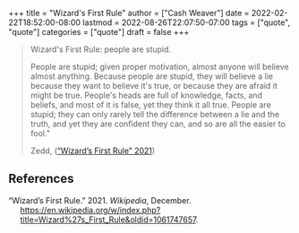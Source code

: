+++
title = "Wizard's First Rule"
author = ["Cash Weaver"]
date = 2022-02-22T18:52:00-08:00
lastmod = 2022-08-26T22:07:50-07:00
tags = ["quote", "quote"]
categories = ["quote"]
draft = false
+++

> Wizard's First Rule: people are stupid.
>
> People are stupid; given proper motivation, almost anyone will believe almost anything. Because people are stupid, they will believe a lie because they want to believe it's true, or because they are afraid it might be true. People's heads are full of knowledge, facts, and beliefs, and most of it is false, yet they think it all true. People are stupid; they can only rarely tell the difference between a lie and the truth, and yet they are confident they can, and so are all the easier to fool."
>
> Zedd, (<a href="#citeproc_bib_item_1">“Wizard’s First Rule” 2021</a>)

## References

<style>.csl-entry{text-indent: -1.5em; margin-left: 1.5em;}</style><div class="csl-bib-body">
  <div class="csl-entry"><a id="citeproc_bib_item_1"></a>“Wizard’s First Rule.” 2021. <i>Wikipedia</i>, December. <a href="https://en.wikipedia.org/w/index.php?title=Wizard%27s_First_Rule&oldid=1061747657">https://en.wikipedia.org/w/index.php?title=Wizard%27s_First_Rule&#38;oldid=1061747657</a>.</div>
</div>
